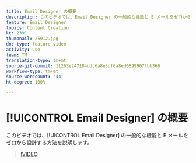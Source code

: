 ```yaml
---
title: Email Designer の概要
description: このビデオでは、Email Designer の一般的な機能と E メールをゼロから設計する方法を説明します。
feature: Email Designer
topics: Content Creation
kt: 2391
thumbnail: 25912.jpg
doc-type: feature video
activity: use
team: TM
translation-type: tm+mt
source-git-commit: 11263e247184ddc6a8e3df6a8ed0899907fbb366
workflow-type: tm+mt
source-wordcount: '44'
ht-degree: 100%

---
```



# [!UICONTROL Email Designer] の概要

このビデオでは、[!UICONTROL Email Designer] の一般的な機能と E メールをゼロから設計する方法を説明します。

>[!VIDEO](https://video.tv.adobe.com/v/25912?quality=12)
